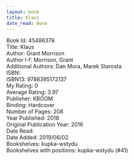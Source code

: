 ```yaml
---
layout: book
title: Klaus
date_read: None
---
```


Book Id: 45486378<br />
Title: Klaus<br />
Author: Grant Morrison<br />
Author l-f: Morrison, Grant<br />
Additional Authors: Dan Mora, Marek Starosta<br />
ISBN: <br />
ISBN13: 9788395172137<br />
My Rating: 0<br />
Average Rating: 3.97<br />
Publisher: KBOOM<br />
Binding: Hardcover<br />
Number of Pages: 208<br />
Year Published: 2018<br />
Original Publication Year: 2016<br />
Date Read: <br />
Date Added: 2019/06/02<br />
Bookshelves: kupka-wstydu<br />
Bookshelves with positions: kupka-wstydu (#41)<br />

